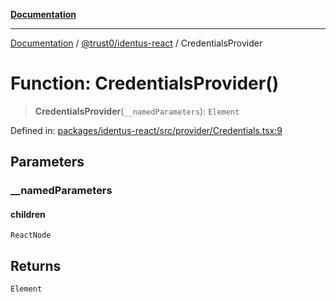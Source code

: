 [**Documentation**](../../../README.md)

***

[Documentation](../../../README.md) / [@trust0/identus-react](../README.md) / CredentialsProvider

# Function: CredentialsProvider()

> **CredentialsProvider**(`__namedParameters`): `Element`

Defined in: [packages/identus-react/src/provider/Credentials.tsx:9](https://github.com/trust0-project/identus/blob/4a6b95a933da7f04a2fcf621177e0e96c79686a5/packages/identus-react/src/provider/Credentials.tsx#L9)

## Parameters

### \_\_namedParameters

#### children

`ReactNode`

## Returns

`Element`
